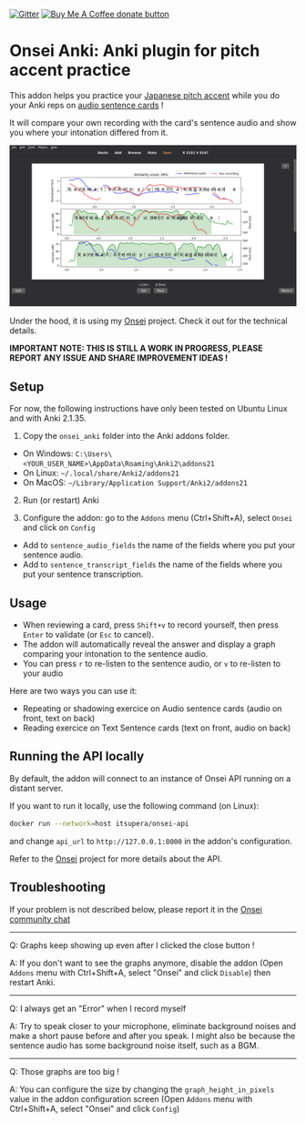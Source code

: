 [![Gitter](https://badges.gitter.im/itsupera-onsei/community.svg)](https://gitter.im/itsupera-onsei/community?utm_source=badge&utm_medium=badge&utm_campaign=pr-badge)
<span class="badge-buymeacoffee">
<a href="https://www.buymeacoffee.com/itsupera" title="Donate to this project using Buy Me A Coffee"><img src="https://img.shields.io/badge/buy%20me%20a%20coffee-donate-yellow.svg" alt="Buy Me A Coffee donate button" /></a>
</span>

Onsei Anki: Anki plugin for pitch accent practice
==================================================

This addon helps you practice your [Japanese pitch accent](https://www.kanshudo.com/howto/pitch)
while you do your Anki reps on [audio sentence cards](https://www.youtube.com/watch?v=zMBXwo9SJbQ) !

It will compare your own recording with the card's sentence audio and show you where your intonation differed from it.

![Screenshot](screenshot.png)

Under the hood, it is using my [Onsei](https://github.com/itsupera/onsei) project.
Check it out for the technical details.

**IMPORTANT NOTE: THIS IS STILL A WORK IN PROGRESS, PLEASE REPORT ANY ISSUE AND SHARE IMPROVEMENT IDEAS !**

Setup
------

For now, the following instructions have only been tested on Ubuntu Linux and with Anki 2.1.35.

1) Copy the `onsei_anki` folder into the Anki addons folder.

- On Windows: `C:\Users\<YOUR_USER_NAME>\AppData\Roaming\Anki2\addons21`
- On Linux: `~/.local/share/Anki2/addons21`
- On MacOS: `~/Library/Application Support/Anki2/addons21`

2) Run (or restart) Anki

3) Configure the addon: go to the `Addons` menu (Ctrl+Shift+A), select `Onsei` and click on `Config`

- Add to `sentence_audio_fields` the name of the fields where you put your sentence audio.
- Add to `sentence_transcript_fields` the name of the fields where you put your sentence transcription.

Usage
------

- When reviewing a card, press `Shift+v` to record yourself, then press `Enter` to validate (or `Esc` to cancel).
- The addon will automatically reveal the answer and display a graph comparing your intonation to the sentence audio.
- You can press `r` to re-listen to the sentence audio, or `v` to re-listen to your audio

Here are two ways you can use it:

- Repeating or shadowing exercice on Audio sentence cards (audio on front, text on back)
- Reading exercice on Text Sentence cards (text on front, audio on back)

Running the API locally
------------------------

By default, the addon will connect to an instance of Onsei API running on a distant server.

If you want to run it locally, use the following command (on Linux):

```bash
docker run --network=host itsupera/onsei-api
```

and change `api_url` to `http://127.0.0.1:8000` in the addon's configuration.

Refer to the [Onsei](https://github.com/itsupera/onsei) project for more details about the API.

Troubleshooting
----------------

If your problem is not described below,
please report it in the
[Onsei community chat](https://gitter.im/itsupera-onsei/community?utm_source=badge&utm_medium=badge&utm_campaign=pr-badge)

---
Q: Graphs keep showing up even after I clicked the close button !

A: If you don't want to see the graphs anymore,
disable the addon (Open `Addons` menu with Ctrl+Shift+A, select "Onsei"
and click `Disable`) then restart Anki.

---

Q: I always get an "Error" when I record myself

A: Try to speak closer to your microphone, eliminate background noises and
make a short pause before and after you speak. I might also be because
the sentence audio has some background noise itself, such as a BGM.

---

Q: Those graphs are too big !

A: You can configure the size by changing the `graph_height_in_pixels` value
in the addon configuration screen (Open `Addons` menu with Ctrl+Shift+A,
select "Onsei" and click `Config`)
